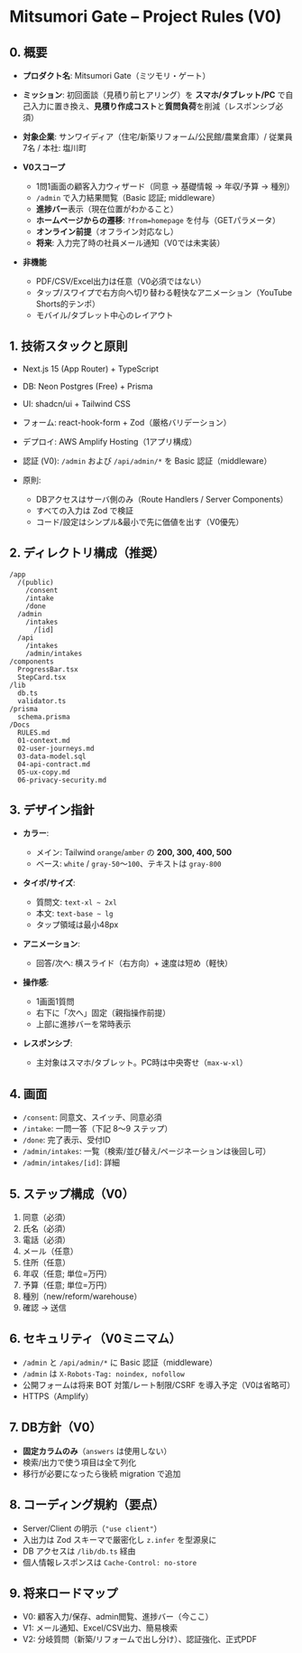 # Mitsumori Gate – Project Rules (V0)

## 0. 概要

* **プロダクト名**: Mitsumori Gate（ミツモリ・ゲート）
* **ミッション**: 初回面談（見積り前ヒアリング）を **スマホ/タブレット/PC** で自己入力に置き換え、**見積り作成コスト**と**質問負荷**を削減（レスポンシブ必須）
* **対象企業**: サンワイディア（住宅/新築リフォーム/公民館/農業倉庫）/ 従業員7名 / 本社: 塩川町
* **V0スコープ**

  * 1問1画面の顧客入力ウィザード（同意 → 基礎情報 → 年収/予算 → 種別）
  * `/admin` で入力結果閲覧（Basic 認証; middleware）
  * **進捗バー**表示（現在位置がわかること）
  * **ホームページからの遷移**: `?from=homepage` を付与（GETパラメータ）
  * **オンライン前提**（オフライン対応なし）
  * **将来**: 入力完了時の社員メール通知（V0では未実装）
* **非機能**

  * PDF/CSV/Excel出力は任意（V0必須ではない）
  * タップ/スワイプで右方向へ切り替わる軽快なアニメーション（YouTube Shorts的テンポ）
  * モバイル/タブレット中心のレイアウト

## 1. 技術スタックと原則

* Next.js 15 (App Router) + TypeScript
* DB: Neon Postgres (Free) + Prisma
* UI: shadcn/ui + Tailwind CSS
* フォーム: react-hook-form + Zod（厳格バリデーション）
* デプロイ: AWS Amplify Hosting（1アプリ構成）
* 認証 (V0): `/admin` および `/api/admin/*` を Basic 認証（middleware）
* 原則:

  * DBアクセスはサーバ側のみ（Route Handlers / Server Components）
  * すべての入力は Zod で検証
  * コード/設定はシンプル&最小で先に価値を出す（V0優先）

## 2. ディレクトリ構成（推奨）

```
/app
  /(public)
    /consent
    /intake
    /done
  /admin
    /intakes
      /[id]
  /api
    /intakes
    /admin/intakes
/components
  ProgressBar.tsx
  StepCard.tsx
/lib
  db.ts
  validator.ts
/prisma
  schema.prisma
/Docs
  RULES.md
  01-context.md
  02-user-journeys.md
  03-data-model.sql
  04-api-contract.md
  05-ux-copy.md
  06-privacy-security.md
```

## 3. デザイン指針

* **カラー**:

  * メイン: Tailwind `orange`/`amber` の **200, 300, 400, 500**
  * ベース: `white` / `gray-50`〜`100`、テキストは `gray-800`
* **タイポ/サイズ**:

  * 質問文: `text-xl ~ 2xl`
  * 本文: `text-base ~ lg`
  * タップ領域は最小48px
* **アニメーション**:

  * 回答/次へ: 横スライド（右方向）+ 速度は短め（軽快）
* **操作感**:

  * 1画面1質問
  * 右下に「次へ」固定（親指操作前提）
  * 上部に進捗バーを常時表示
* **レスポンシブ**:

  * 主対象はスマホ/タブレット。PC時は中央寄せ（`max-w-xl`）

## 4. 画面

* `/consent`: 同意文、スイッチ、同意必須
* `/intake`: 一問一答（下記 8〜9 ステップ）
* `/done`: 完了表示、受付ID
* `/admin/intakes`: 一覧（検索/並び替え/ページネーションは後回し可）
* `/admin/intakes/[id]`: 詳細

## 5. ステップ構成（V0）

1. 同意（必須）
2. 氏名（必須）
3. 電話（必須）
4. メール（任意）
5. 住所（任意）
6. 年収（任意; 単位=万円）
7. 予算（任意; 単位=万円）
8. 種別（new/reform/warehouse）
9. 確認 → 送信

## 6. セキュリティ（V0ミニマム）

* `/admin` と `/api/admin/*` に Basic 認証（middleware）
* `/admin` は `X-Robots-Tag: noindex, nofollow`
* 公開フォームは将来 BOT 対策/レート制限/CSRF を導入予定（V0は省略可）
* HTTPS（Amplify）

## 7. DB方針（V0）

* **固定カラムのみ**（`answers` は使用しない）
* 検索/出力で使う項目は全て列化
* 移行が必要になったら後続 migration で追加

## 8. コーディング規約（要点）

* Server/Client の明示（`"use client"`）
* 入出力は Zod スキーマで厳密化し `z.infer` を型源泉に
* DB アクセスは `/lib/db.ts` 経由
* 個人情報レスポンスは `Cache-Control: no-store`

## 9. 将来ロードマップ

* V0: 顧客入力/保存、admin閲覧、進捗バー（今ここ）
* V1: メール通知、Excel/CSV出力、簡易検索
* V2: 分岐質問（新築/リフォームで出し分け）、認証強化、正式PDF
